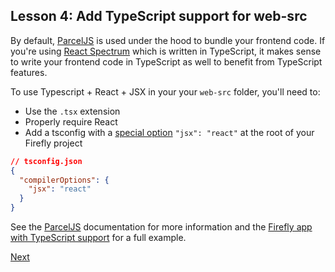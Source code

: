## Lesson 4: Add TypeScript support for web-src

By default, [ParcelJS](https://parceljs.org/) is used under the hood to bundle your frontend code. 
If you're using [React Spectrum](https://react-spectrum.adobe.com/) which is written in TypeScript, it makes sense to write your frontend code in TypeScript as well to benefit from TypeScript features.

To use Typescript + React + JSX in your your `web-src` folder, you'll need to:                                                             
* Use the `.tsx` extension
* Properly require React
* Add a tsconfig with a [special option](https://www.typescriptlang.org/docs/handbook/jsx.html) `"jsx": "react"` at the root of your Firefly project

```json
// tsconfig.json
{
  "compilerOptions": {
    "jsx": "react"
  }
} 
```

See the [ParcelJS](https://parceljs.org/typeScript.html) documentation for more information and the [Firefly app with TypeScript support](https://github.com/AdobeDocs/adobeio-samples-typescript) for a full example.

[Next](welldone.md)